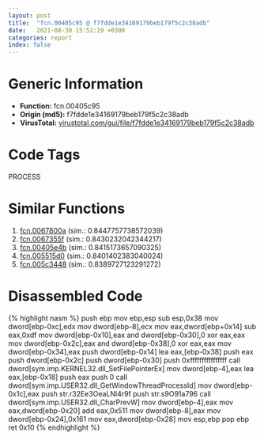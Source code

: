 ```yaml
---
layout: post
title:  "fcn.00405c95 @ f7fdde1e34169179beb179f5c2c38adb"
date:   2021-08-30 15:52:19 +0300
categories: report
index: false
---
```


# Generic Information
- **Function:** fcn.00405c95
- **Origin (md5):** f7fdde1e34169179beb179f5c2c38adb
- **VirusTotal:** [virustotal.com/gui/file/f7fdde1e34169179beb179f5c2c38adb][virustotal_ref]

# Code Tags
<span class="tag" id="PROCESS">PROCESS</span>


# Similar Functions

1. [fcn.0067800a][similar_1_ref] (sim.: 0.8447757738572039)
2. [fcn.0067355f][similar_2_ref] (sim.: 0.8430232042344217)
3. [fcn.00405e4b][similar_3_ref] (sim.: 0.8415173657090325)
4. [fcn.005515d0][similar_4_ref] (sim.: 0.8401402383040024)
5. [fcn.005c3448][similar_5_ref] (sim.: 0.8389727123291272)


# Disassembled Code

{% highlight nasm %}
push ebp
mov ebp,esp
sub esp,0x38
mov dword[ebp-0xc],edx
mov dword[ebp-8],ecx
mov eax,dword[ebp+0x14]
sub eax,0xdf
mov dword[ebp-0x10],eax
and dword[ebp-0x30],0
xor eax,eax
mov dword[ebp-0x2c],eax
and dword[ebp-0x38],0
xor eax,eax
mov dword[ebp-0x34],eax
push dword[ebp-0x14]
lea eax,[ebp-0x38]
push eax
push dword[ebp-0x2c]
push dword[ebp-0x30]
push 0xffffffffffffffff
call dword[sym.imp.KERNEL32.dll_SetFilePointerEx]
mov dword[ebp-4],eax
lea eax,[ebp-0x18]
push eax
push 0
call dword[sym.imp.USER32.dll_GetWindowThreadProcessId]
mov dword[ebp-0x1c],eax
push str.r32Ee3OeaLNl4r9f
push str.s9O91a796
call dword[sym.imp.USER32.dll_CharPrevW]
mov dword[ebp-4],eax
mov eax,dword[ebp-0x20]
add eax,0x511
mov dword[ebp-8],eax
mov dword[ebp-0x24],0x161
mov eax,dword[ebp-0x28]
mov esp,ebp
pop ebp
ret 0x10
{% endhighlight %}


[similar_1_ref]: /report/fcn.0067800a@3ea8e9c55e713ee4d068576585ceafcc
[similar_2_ref]: /report/fcn.0067355f@91d2dbd35d267fbd0e76a6957e77ff88
[similar_3_ref]: /report/fcn.00405e4b@f7fdde1e34169179beb179f5c2c38adb
[similar_4_ref]: /report/fcn.005515d0@8bd41b732eefb1ee271fb434070dd021
[similar_5_ref]: /report/fcn.005c3448@43f1a4b17a22b06cf1d6e21e3bb2b62d
[virustotal_ref]: https://www.virustotal.com/gui/file/f7fdde1e34169179beb179f5c2c38adb